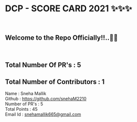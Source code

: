 <h1> DCP - SCORE CARD 2021 ✨✨✨ </h1> <br>
<h2> Welcome to the Repo Officially!!..🙌👏 </h2> <br>

## Total Number Of PR's : 5
## Total Number of Contributors : 1

  
Name : Sneha Mallik <br>
Github : https://github.com/snehaM2210 <br>
Number of PR's : 5 <br>
Total Points : 45 <br>
Email Id : snehamallik665@gmail.com
